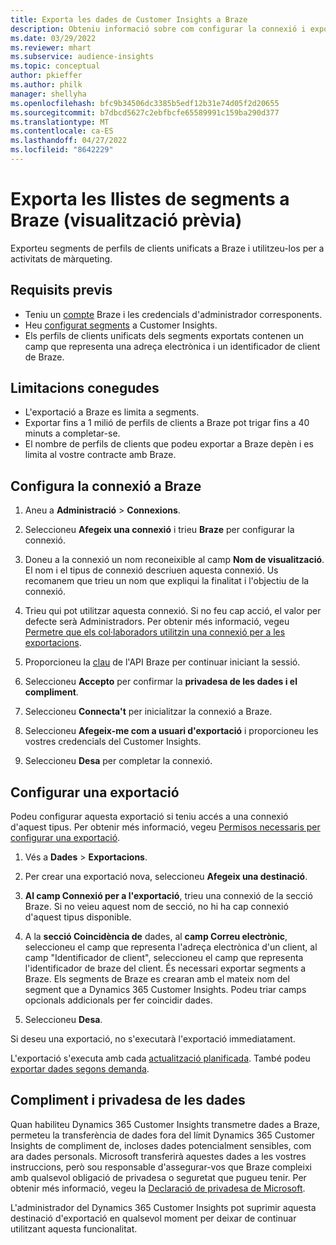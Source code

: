 ```yaml
---
title: Exporta les dades de Customer Insights a Braze
description: Obteniu informació sobre com configurar la connexió i exportar-la a Braze.
ms.date: 03/29/2022
ms.reviewer: mhart
ms.subservice: audience-insights
ms.topic: conceptual
author: pkieffer
ms.author: philk
manager: shellyha
ms.openlocfilehash: bfc9b34506dc3385b5edf12b31e74d05f2d20655
ms.sourcegitcommit: b7dbcd5627c2ebfbcfe65589991c159ba290d377
ms.translationtype: MT
ms.contentlocale: ca-ES
ms.lasthandoff: 04/27/2022
ms.locfileid: "8642229"
---
```

# <a name="export-segment-lists-to-braze-preview"></a>Exporta les llistes de segments a Braze (visualització prèvia)

Exporteu segments de perfils de clients unificats a Braze i utilitzeu-los per a activitats de màrqueting.

## <a name="prerequisites"></a>Requisits previs

-   Teniu un [compte](https://www.braze.com/) Braze i les credencials d'administrador corresponents.
-   Heu [configurat segments](segments.md) a Customer Insights.
-   Els perfils de clients unificats dels segments exportats contenen un camp que representa una adreça electrònica i un identificador de client de Braze. 

## <a name="known-limitations"></a>Limitacions conegudes

- L'exportació a Braze es limita a segments.
- Exportar fins a 1 milió de perfils de clients a Braze pot trigar fins a 40 minuts a completar-se. 
- El nombre de perfils de clients que podeu exportar a Braze depèn i es limita al vostre contracte amb Braze.

## <a name="set-up-connection-to-braze"></a>Configura la connexió a Braze

1. Aneu a **Administració** > **Connexions**.

1. Seleccioneu **Afegeix una connexió** i trieu **Braze** per configurar la connexió.

1. Doneu a la connexió un nom reconeixible al camp **Nom de visualització**. El nom i el tipus de connexió descriuen aquesta connexió. Us recomanem que trieu un nom que expliqui la finalitat i l'objectiu de la connexió.

1. Trieu qui pot utilitzar aquesta connexió. Si no feu cap acció, el valor per defecte serà Administradors. Per obtenir més informació, vegeu [Permetre que els col·laboradors utilitzin una connexió per a les exportacions](connections.md#allow-contributors-to-use-a-connection-for-exports).

1. Proporcioneu la [clau](https://www.braze.com/docs/api/basics/) de l'API Braze per continuar iniciant la sessió. 

1. Seleccioneu **Accepto** per confirmar la **privadesa de les dades i el compliment**.

1. Seleccioneu **Connecta't** per inicialitzar la connexió a Braze.

1. Seleccioneu **Afegeix-me com a usuari d'exportació** i proporcioneu les vostres credencials del Customer Insights.

1. Seleccioneu **Desa** per completar la connexió.

## <a name="configure-an-export"></a>Configurar una exportació

Podeu configurar aquesta exportació si teniu accés a una connexió d'aquest tipus. Per obtenir més informació, vegeu [Permisos necessaris per configurar una exportació](export-destinations.md#set-up-a-new-export).

1. Vés a **Dades** > **Exportacions**.

1. Per crear una exportació nova, seleccioneu **Afegeix una destinació**.

1. **Al camp Connexió per a l'exportació**, trieu una connexió de la secció Braze. Si no veieu aquest nom de secció, no hi ha cap connexió d'aquest tipus disponible.  

3. A la **secció Coincidència de** dades, al **camp Correu electrònic**, seleccioneu el camp que representa l'adreça electrònica d'un client, al camp "Identificador de client", seleccioneu el camp que representa l'identificador de braze del client. És necessari exportar segments a Braze. Els segments de Braze es crearan amb el mateix nom del segment que a Dynamics 365 Customer Insights. Podeu triar camps opcionals addicionals per fer coincidir dades. 

1. Seleccioneu **Desa**.

Si deseu una exportació, no s'executarà l'exportació immediatament.

L'exportació s'executa amb cada [actualització planificada](system.md#schedule-tab). També podeu [exportar dades segons demanda](export-destinations.md#run-exports-on-demand). 


## <a name="data-privacy-and-compliance"></a>Compliment i privadesa de les dades

Quan habiliteu Dynamics 365 Customer Insights transmetre dades a Braze, permeteu la transferència de dades fora del límit Dynamics 365 Customer Insights de compliment de, incloses dades potencialment sensibles, com ara dades personals. Microsoft transferirà aquestes dades a les vostres instruccions, però sou responsable d'assegurar-vos que Braze compleixi amb qualsevol obligació de privadesa o seguretat que pugueu tenir. Per obtenir més informació, vegeu la [Declaració de privadesa de Microsoft](https://go.microsoft.com/fwlink/?linkid=396732).

L'administrador del Dynamics 365 Customer Insights pot suprimir aquesta destinació d'exportació en qualsevol moment per deixar de continuar utilitzant aquesta funcionalitat.

